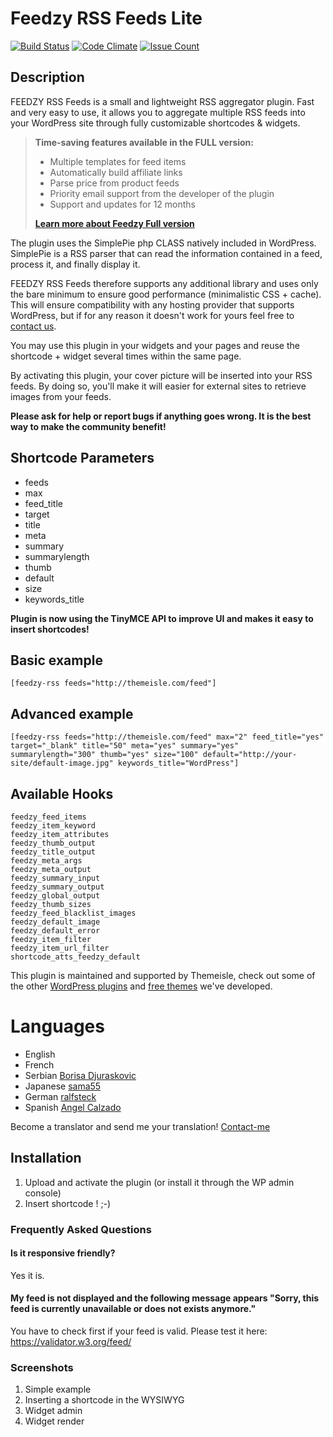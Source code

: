 # Feedzy RSS Feeds Lite
[![Build Status](https://travis-ci.org/Codeinwp/feedzy-rss-feeds.svg?branch=production)](https://travis-ci.org/Codeinwp/feedzy-rss-feeds)
[![Code Climate](https://codeclimate.com/github/Codeinwp/feedzy-rss-feeds/badges/gpa.svg)](https://codeclimate.com/github/Codeinwp/feedzy-rss-feeds)
[![Issue Count](https://codeclimate.com/github/Codeinwp/feedzy-rss-feeds/badges/issue_count.svg)](https://codeclimate.com/github/Codeinwp/feedzy-rss-feeds)

## Description
FEEDZY RSS Feeds is a small and lightweight RSS aggregator plugin. Fast and very easy to use, it allows you to aggregate multiple RSS feeds into your WordPress site through fully customizable shortcodes & widgets.

> **Time-saving features available in the FULL version:**
>
> * Multiple templates for feed items
> * Automatically build affiliate links
> * Parse price from product feeds
> * Priority email support from the developer of the plugin
> * Support and updates for 12 months
>
> **[Learn more about Feedzy Full version]( https://themeisle.com/plugins/feedzy-rss-feeds-lite/ )**

The plugin uses the SimplePie php CLASS natively included in WordPress. SimplePie is a RSS parser that can read the information contained in a feed, process it, and finally display it.

FEEDZY RSS Feeds therefore supports any additional library and uses only the bare minimum to ensure good performance (minimalistic CSS + cache). This will ensure compatibility with any hosting provider that supports WordPress, but if for any reason it doesn't work for yours feel free to <a href="http://themeisle.com/contact/" rel="nofollow">contact us</a>.

You may use this plugin in your widgets and your pages and reuse the shortcode + widget several times within the same page.

By activating this plugin, your cover picture will be inserted into your RSS feeds. By doing so, you'll make it will easier for external sites to retrieve images from your feeds.

**Please ask for help or report bugs if anything goes wrong. It is the best way to make the community benefit!**

## Shortcode Parameters

* feeds
* max
* feed_title
* target
* title
* meta
* summary
* summarylength
* thumb
* default
* size
* keywords_title

**Plugin is now using the TinyMCE API to improve UI and makes it easy to insert shortcodes!**


## Basic example
```
[feedzy-rss feeds="http://themeisle.com/feed"]
```


## Advanced example

```
[feedzy-rss feeds="http://themeisle.com/feed" max="2" feed_title="yes" target="_blank" title="50" meta="yes" summary="yes" summarylength="300" thumb="yes" size="100" default="http://your-site/default-image.jpg" keywords_title="WordPress"]
```


## Available Hooks

```
feedzy_feed_items
feedzy_item_keyword
feedzy_item_attributes
feedzy_thumb_output
feedzy_title_output
feedzy_meta_args
feedzy_meta_output
feedzy_summary_input
feedzy_summary_output
feedzy_global_output
feedzy_thumb_sizes
feedzy_feed_blacklist_images
feedzy_default_image
feedzy_default_error
feedzy_item_filter
feedzy_item_url_filter
shortcode_atts_feedzy_default
```

This plugin is maintained and supported by Themeisle, check out some of the other <a href="http://themeisle.com/wordpress-plugins/" rel="nofollow">WordPress plugins</a> and <a href="http://themeisle.com/wordpress-themes/free/" rel="nofollow">free themes</a> we've developed.

# Languages

* English
* French
* Serbian [Borisa Djuraskovic](http://www.webhostinghub.com/ "Borisa Djuraskovic")
* Japanese [sama55](http://askive.cmsbox.jp/ "sama55")
* German [ralfsteck](https://profiles.wordpress.org/ralfsteck/ "ralfsteck")
* Spanish [Angel Calzado](http://sintaxisweb.es "Angel Calzado")

Become a translator and send me your translation! [Contact-me](http://themeisle.com/contact "Contact")

## Installation

1. Upload and activate the plugin (or install it through the WP admin console)
2. Insert shortcode ! ;-)

### Frequently Asked Questions

#### Is it responsive friendly?

Yes it is.

#### My feed is not displayed and the following message appears "Sorry, this feed is currently unavailable or does not exists anymore."

You have to check first if your feed is valid. Please test it here: https://validator.w3.org/feed/


### Screenshots

1. Simple example
2. Inserting a shortcode in the WYSIWYG
3. Widget admin
4. Widget render
